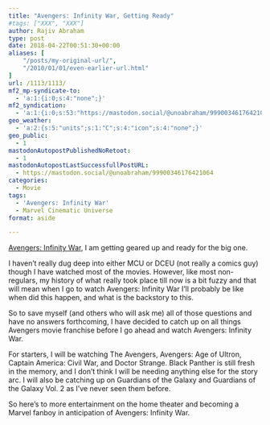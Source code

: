 ```yaml
---
title: "Avengers: Infinity War, Getting Ready"
#tags: ["XXX", "XXX"]
author: Rajiv Abraham
type: post
date: 2018-04-22T00:51:30+00:00
aliases: [
    "/posts/my-original-url/",
    "/2010/01/01/even-earlier-url.html"
]
url: /1113/1113/
mf2_mp-syndicate-to:
  - 'a:1:{i:0;s:4:"none";}'
mf2_syndication:
  - 'a:1:{i:0;s:53:"https://mastodon.social/@unoabraham/99900346176421064";}'
geo_weather:
  - 'a:2:{s:5:"units";s:1:"C";s:4:"icon";s:4:"none";}'
geo_public:
  - 1
mastodonAutopostPublishedNoRetoot:
  - 1
mastodonAutopostLastSuccessfullPostURL:
  - https://mastodon.social/@unoabraham/99900346176421064
categories:
  - Movie
tags:
  - 'Avengers: Infinity War'
  - Marvel Cinematic Universe
format: aside

---
```

<a href="https://www.imdb.com/title/tt4154756/" target="_blank" rel="noopener">Avengers: Infinity War</a>, I am getting geared up and ready for the big one.

I haven’t really dug deep into either MCU or DCEU (not really a comics guy) though I have watched most of the movies. However, like most non-regulars, my history of what really took place till now is a bit fuzzy and that will mean when I go to watch Avengers: Infinity War I’ll probably be like when did this happen, and what is the backstory to this.

So to save myself (and others who will ask me) all of those questions and have no answers forthcoming, I have decided to catch up on all things Avengers movie franchise before I go ahead and watch Avengers: Infinity War.

For starters, I will be watching The Avengers, Avengers: Age of Ultron, Captain America: Civil War, and Doctor Strange. Black Panther is still fresh in the memory, and I don’t think I will be needing anything else for the story arc. I will also be catching up on Guardians of the Galaxy and <span data-original-name="Guardians of the Galaxy Vol. 2">Guardians of the Galaxy Vol. 2 as I&#8217;ve never seen them before.</span>

So here’s to more entertainment on the home theater and becoming a Marvel fanboy in anticipation of Avengers: Infinity War.